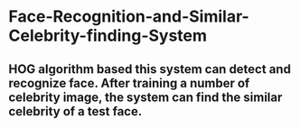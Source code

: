 # Face-Recognition-and-Similar-Celebrity-finding-System

## HOG algorithm based this system can detect and recognize face. After training a number of celebrity image, the system can find the similar celebrity of a test face. 
